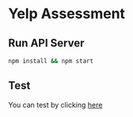 # Yelp Assessment

## Run API Server

```bash
npm install && npm start
```

## Test

You can test by clicking [here](http://localhost:8080/api/reviews)
